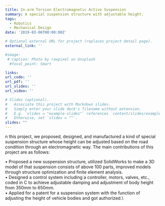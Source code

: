 ```yaml
---
title: In-arm Torsion Electromagnetic Active Suspension
summary: A special suspension structure with adjustable height.
tags:
  - Robotics
  - Mechanical Design
date: '2019-03-06T00:00:00Z'

# Optional external URL for project (replaces project detail page).
external_link: ''

#image:
 # caption: Photo by rawpixel on Unsplash
  #focal_point: Smart

links:
url_code: ''
url_pdf: ''
url_slides: ''
url_video: ''

# Slides (optional).
#   Associate this project with Markdown slides.
#   Simply enter your slide deck's filename without extension.
#   E.g. `slides = "example-slides"` references `content/slides/example-slides.md`.
#   Otherwise, set `slides = ""`.
slides: ""
---
```


n this project, we proposed, designed, and manufactured a kind of special suspension structure whose height can be adjusted based on the road condition through an electromagnetic way. The main contributions of this project are as follows:

• Proposed a new suspension structure, utilized SolidWorks to make a 3D model of that suspension consists of above 100 parts, improved models through structure optimization and finite element analysis.\
• Designed a control system including a controller, motors, valves, etc., coded in C to achieve adjustable damping and adjustment of body height from 350mm to 650mm.\
• Applied for a patent for a suspension system with the function of adjusting the height of vehicle bodies and got authorized.\
